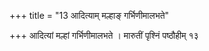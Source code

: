 +++
title = "13 आदित्याम् मल्हाङ् गर्भिणीमालभते"

+++
आदित्यां मल्हां गर्भिणीमालभते । मारुतीं पृश्निं पष्ठौहीम् १३